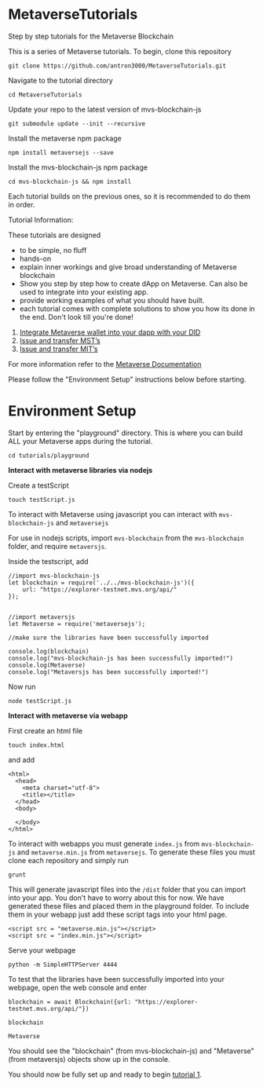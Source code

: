 # MetaverseTutorials
Step by step tutorials for the Metaverse Blockchain

This is a series of Metaverse tutorials. To begin, clone this repository

```
git clone https://github.com/antron3000/MetaverseTutorials.git
```

Navigate to the tutorial directory

```
cd MetaverseTutorials
```

Update your repo to the latest version of mvs-blockchain-js
```
git submodule update --init --recursive
```

Install the metaverse npm package
```
npm install metaversejs --save
```

Install the mvs-blockchain-js npm package
```
cd mvs-blockchain-js && npm install
```


Each tutorial builds on the previous ones, so it is recommended to do them in order.

Tutorial Information:

These tutorials are designed
* to be simple, no fluff
* hands-on
* explain inner workings and give broad understanding of Metaverse blockchain
* Show you step by step how to create dApp on Metaverse. Can also be used to integrate into your existing app.
* provide working examples of what you should have built.
* each tutorial comes with complete solutions to show you how its done in the end. Don't look till you're done!

1. [Integrate Metaverse wallet into your dapp with your DID](tutorials/1-Metaverse-Wallet)
2. [Issue and transfer MST’s](tutorials/2-Avatars-and-MSTs)
3. [Issue and transfer MIT’s](tutorials/3-MITs)

For more information refer to the [Metaverse Documentation](https://docs.mvs.org/docs/)

Please follow the "Environment Setup" instructions below before starting.

# Environment Setup

Start by entering the "playground" directory. This is where you can build ALL your Metaverse apps during the tutorial.

```
cd tutorials/playground
```

**Interact with metaverse libraries via nodejs**

Create a testScript
```
touch testScript.js
```

To interact with Metaverse using javascript you can interact with `mvs-blockchain-js` and `metaversejs`

For use in nodejs scripts, import `mvs-blockchain` from the `mvs-blockchain` folder, and require `metaversjs`.

Inside the testscript, add

```
//import mvs-blockchain-js
let blockchain = require('../../mvs-blockchain-js')({
    url: "https://explorer-testnet.mvs.org/api/"
});


//import metaversjs
let Metaverse = require('metaversejs');

//make sure the libraries have been successfully imported

console.log(blockchain)
console.log("mvs-blockchain-js has been successfully imported!")
console.log(Metaverse)
console.log("Metaversjs has been successfully imported!")
```

Now run

```
node testScript.js
```

**Interact with metaverse via webapp**

First create an html file
```
touch index.html
```

and add

```
<html>
  <head>
    <meta charset="utf-8">
    <title></title>
  </head>
  <body>

  </body>
</html>
```


To interact with webapps you must generate `index.js` from `mvs-blockchain-js` and `metaverse.min.js` from `metaversejs`. To generate these files you must clone each repository and simply run

```
grunt
```

This will generate javascript files into the `/dist` folder that you can import into your app.  You don't have to worry about this for now. We have generated these files and placed them in the playground folder. To include them in your webapp just add these script tags into your html page.

```
<script src = "metaverse.min.js"></script>
<script src = "index.min.js"></script>
```

Serve your webpage
```
python -m SimpleHTTPServer 4444
```

To test that the libraries have been successfully imported into your webpage, open the web console and enter

```
blockchain = await Blockchain({url: "https://explorer-testnet.mvs.org/api/"})

blockchain

Metaverse
```

You should see the "blockchain" (from mvs-blockchain-js) and "Metaverse" (from metaversjs) objects show up in the console.

You should now be fully set up and ready to begin [tutorial 1](tutorials/1-Metaverse-Wallet).
